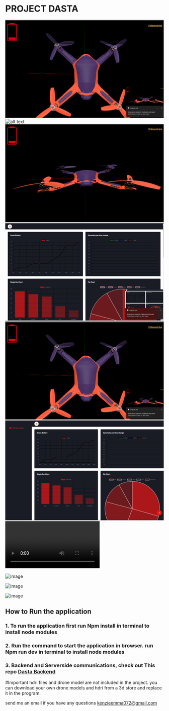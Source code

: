 # PROJECT DASTA

![Front end model view 1](image.png)
![alt text](Demo.gif)
![alt text](image-1.png)
![alt text](image-4.png)
![alt text](image-2.png)
![Graph of drone data](image-3.png)<video controls src="20240707-0146-52.6402616.mp4" title="Title"></video>

![image](https://github.com/Easyblend/DASTA-APPLICATION/assets/95724695/cc5e95e5-6e25-4e27-a096-d36694705fa1)


![image](https://github.com/Easyblend/DASTA-APPLICATION/assets/95724695/b072cac2-5ee9-44f2-af77-c1bbdc3af5fa)

![image](https://github.com/Easyblend/DASTA-APPLICATION/assets/95724695/07c4cb72-f2c6-465b-b90c-49977ec63f8d)


## How to Run the application
### 1. To run the application first run Npm install in terminal to install node modules

### 2.  Run the command to start the application in browser. run Npm run dev in terminal to install node modules

### 3. Backend and Serverside communications, check out This repo [Dasta Backend](https://github.com/Easyblend/Dasta-update)

 #Important
 hdri files and drone model are not included in the project. you can download your own drone models and hdri from a 3d store and replace it in the 
 program. 

send me an email if you have any questions kenzieemma072@gmail.com
